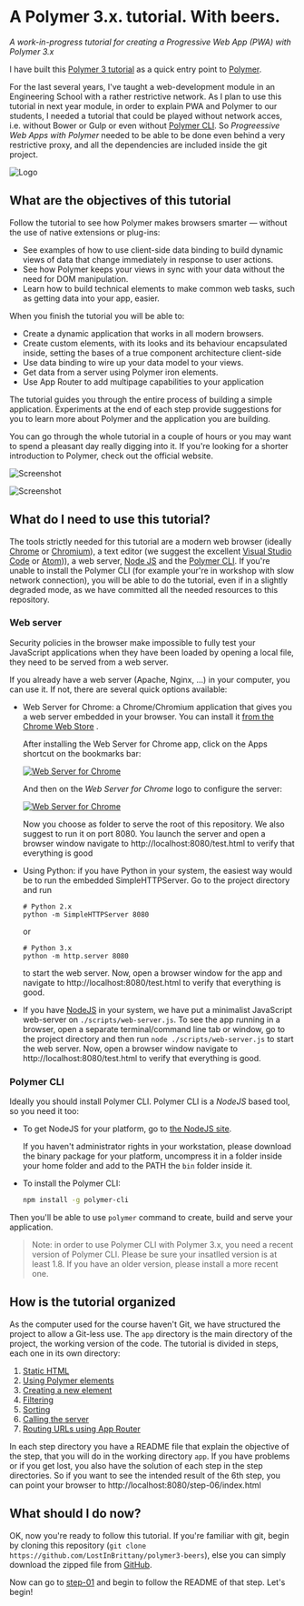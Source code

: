 # A Polymer 3.x. tutorial. With beers.

*A work-in-progress tutorial for creating a Progressive Web App (PWA) with Polymer 3.x*

I have built this [Polymer 3 tutorial](https://github.com/LostInBrittany/polymer3-beers) as a quick entry point to [Polymer](https://www.polymer-project.org/). 

For the last several years, I've taught a web-development module in an Engineering School with a rather restrictive network. As I plan to use this tutorial in next year module, in order to explain PWA and Polymer to our students, I needed a tutorial that could be played without network acces, i.e. without Bower or Gulp or even without [Polymer CLI](https://github.com/Polymer/polymer-cli). So *Progreessive Web Apps with Polymer* needed to be able to be done even behind a very restrictive proxy, and all the dependencies are included inside the git project.

![Logo](./img/logo-500px.png)


## What are the objectives of this tutorial ##


Follow the tutorial to see how Polymer makes browsers smarter — without the use of native extensions or plug-ins:

+ See examples of how to use client-side data binding to build dynamic views of data that change immediately in response to user actions.
+ See how Polymer keeps your views in sync with your data without the need for DOM manipulation.
+ Learn how to build technical elements to make common web tasks, such as getting data into your app, easier.

When you finish the tutorial you will be able to:

+ Create a dynamic application that works in all modern browsers.
+ Create custom elements, with its looks and its behaviour encapsulated inside, setting the bases of a true component architecture client-side
+ Use data binding to wire up your data model to your views.
+ Get data from a server using Polymer iron elements.
+ Use App Router to add multipage capabilities to your application

The tutorial guides you through the entire process of building a simple application. Experiments at the end of each step provide suggestions for you to learn more about Polymer and the application you are building.

You can go through the whole tutorial in a couple of hours or you may want to spend a pleasant day really digging into it. If you're looking for a shorter introduction to Polymer, check out the official website.

![Screenshot](./img/polymer3-beers-final.jpg)  

![Screenshot](./img/polymer3-beers-final-details.jpg)

## What do I need to use this tutorial?

The tools strictly needed for this tutorial are a modern web browser (ideally [Chrome](https://www.google.com/chrome/) or [Chromium](https://www.chromium.org/)), a text editor (we suggest the excellent [Visual Studio Code](https://code.visualstudio.com/) or [Atom](https://atom.io))), a web server, [Node JS](https://nodejs.org) and the [Polymer CLI](https://github.com/Polymer/polymer-cli). If you're unable to install the Polymer CLI (for example your're in  workshop with slow network connection), you will be able to do the tutorial, even if in a slightly degraded mode, as we have committed all the needed resources to this repository.


### Web server

Security policies in the browser make impossible to fully test your JavaScript applications when they have been loaded by opening a local file, they need to be served from a web server.

If you already have a web server (Apache, Nginx, ...) in your computer, you can use it. If not, there are several quick options available:

- Web Server for Chrome: a Chrome/Chromium application that gives you a web server embedded in your browser. You can install it [from the Chrome Web Store](https://chrome.google.com/webstore/detail/web-server-for-chrome/ofhbbkphhbklhfoeikjpcbhemlocgigb?hl=en) .

  After installing the Web Server for Chrome app, click on the Apps shortcut on the bookmarks bar:


  [![Web Server for Chrome](img/chromewebserver-00.t.png)](img/chromewebserver-00.png)


  And then on the *Web Server for Chrome* logo to configure the server:


  [![Web Server for Chrome](img/chromewebserver-01.t.png)](img/chromewebserver-01.png)


  Now you choose as folder to serve the root of this repository. We also suggest to run it on port 8080. You launch the server and open a browser window navigate to http://localhost:8080/test.html to verify that everything is good

- Using Python: if you have Python in your system, the easiest way would be to run the embedded SimpleHTTPServer. Go to the project directory and run

  ```
  # Python 2.x
  python -m SimpleHTTPServer 8080
  ```

  or

  ```
  # Python 3.x
  python -m http.server 8080
  ```

  to start the web server. Now, open a browser window for the app and navigate to http://localhost:8080/test.html to verify that everything is good.

- If you have [NodeJS](http://nodejs.org) in your system, we have put a minimalist JavaScript web-server on `./scripts/web-server.js`. To see the app running in a browser, open a separate terminal/command line tab or window, go to the project directory and then run `node ./scripts/web-server.js` to start the web server. Now, open a browser window navigate to http://localhost:8080/test.html to verify that everything is good.



### Polymer CLI

Ideally you should install Polymer CLI. Polymer CLI is a *NodeJS* based tool, so you need it too:

- To get NodeJS for your platform, go to [the NodeJS site](https://nodejs.org).

  If you haven't administrator rights in your workstation, please download the binary package for your platform, 
  uncompress it in a folder inside your home folder and add to the PATH the `bin` folder inside it. 

- To install the Polymer CLI:

  ```bash
  npm install -g polymer-cli
  ```

Then you'll be able to use `polymer` command to create, build and serve your application.

> Note: in order to use Polymer CLI with Polymer 3.x, you need a recent version of Polymer CLI. Please be sure your insatlled version is at least 1.8. If you have an older version, please install a more recent one.


## How is the tutorial organized ##

As the computer used for the course haven't Git, we have structured the project to allow a Git-less use. The `app` directory is the main directory of the project, the working version of the code. The tutorial is divided in steps, each one in its own directory:

1. [Static HTML](./step-01/)
1. [Using Polymer elements](./step-02/)
1. [Creating a new element](./step-03/)
1. [Filtering](./step-04/)
1. [Sorting](./step-05/)
1. [Calling the server](./step-06/)
1. [Routing URLs using App Router](./step-07/)

In each step directory you have a README file that explain the objective of the step, that you will do in the working directory `app`. If you have problems or if you get lost, you also have the solution of each step in the step directories. So if you want to see the intended result of  the 6th step, you can point your browser to http://localhost:8080/step-06/index.html


## What should I do now?  ##

OK, now you're ready to follow this tutorial. If you're familiar with git, begin by cloning this repository (`git clone https://github.com/LostInBrittany/polymer3-beers`), else you can simply download the zipped file from [GitHub](https://github.com/LostInBrittany/polymer-beers/archive/master.zip).

Now can go to [step-01](./step-01) and begin to follow the README of that step. Let's begin!
